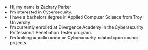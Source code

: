 -  Hi, my name is Zachary Parker
-  I’m interested in Cybersecurity.
-  I have a bachelors degree in Applied Computer Science from Troy University
-  I’m currently enrolled at Divergence Academy in the Cybersecurity Professional Penetration Tester program.
-  I’m looking to collaborate on Cybersecurity-related open source projects.


